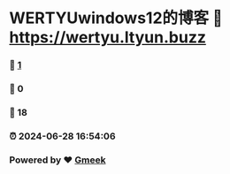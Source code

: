 # WERTYUwindows12的博客 :link: https://wertyu.ltyun.buzz 
### :page_facing_up: [1](https://wertyu.ltyun.buzz/tag.html) 
### :speech_balloon: 0 
### :hibiscus: 18 
### :alarm_clock: 2024-06-28 16:54:06 
### Powered by :heart: [Gmeek](https://github.com/Meekdai/Gmeek)
